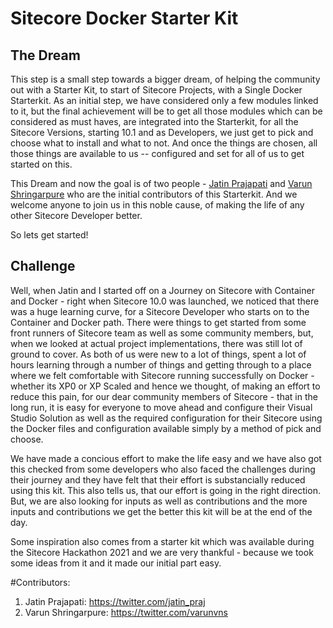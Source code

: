 # Sitecore Docker Starter Kit

## The Dream

This step is a small step towards a bigger dream, of helping the community out with a Starter Kit, to start of Sitecore Projects, with a Single Docker Starterkit.
As an initial step, we have considered only a few modules linked to it, but the final achievement will be to get all those modules which can be considered as must haves, are integrated into the Starterkit, for all the Sitecore Versions, starting 10.1 and as Developers, we just get to pick and choose what to install and what to not. And once the things are chosen, all those things are available to us -- configured and set for all of us to get started on this.

This Dream and now the goal is of two people - [Jatin Prajapati](https://twitter.com/jatin_praj) and [Varun Shringarpure](https://twitter.com/varunvns) who are the initial contributors of this Starterkit. And we welcome anyone to join us in this noble cause, of making the life of any other Sitecore Developer better.

So lets get started!

## Challenge

Well, when Jatin and I started off on a Journey on Sitecore with Container and Docker - right when Sitecore 10.0 was launched, we noticed that there was a huge learning curve, for a Sitecore Developer who starts on to the Container and Docker path. There were things to get started from some front runners of Sitecore team as well as some community members, but, when we looked at actual project implementations, there was still lot of ground to cover.
As both of us were new to a lot of things, spent a lot of hours learning through a number of things and getting through to a place where we felt comfortable with Sitecore running successfully on Docker - whether its XP0 or XP Scaled and hence we thought, of making an effort to reduce this pain, for our dear community members of Sitecore - that in the long run, it is easy for everyone to move ahead and configure their Visual Studio Solution as well as the required configuration for their Sitecore using the Docker files and configuration available simply by a method of pick and choose.

We have made a concious effort to make the life easy and we have also got this checked from some developers who also faced the challenges during their journey and they have felt that their effort is substancially reduced using this kit. This also tells us, that our effort is going in the right direction. But, we are also looking for inputs as well as contributions and the more inputs and contributions we get the better this kit will be at the end of the day.

Some inspiration also comes from a starter kit which was available during the Sitecore Hackathon 2021 and we are very thankful - because we took some ideas from it and it made our initial part easy. 

#Contributors:

1. Jatin Prajapati: https://twitter.com/jatin_praj
2. Varun Shringarpure: https://twitter.com/varunvns
